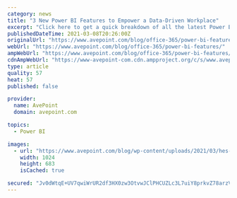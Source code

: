 ```yaml
---
category: news
title: "3 New Power BI Features to Empower a Data-Driven Workplace"
excerpt: "Click here to get a quick breakdown of all the latest Power BI features announced by Arun Ulagaratchagan at Microsoft Ignite 2021."
publishedDateTime: 2021-03-08T20:26:00Z
originalUrl: "https://www.avepoint.com/blog/office-365/power-bi-features/"
webUrl: "https://www.avepoint.com/blog/office-365/power-bi-features/"
ampWebUrl: "https://www.avepoint.com/blog/office-365/power-bi-features/?amp"
cdnAmpWebUrl: "https://www-avepoint-com.cdn.ampproject.org/c/s/www.avepoint.com/blog/office-365/power-bi-features/?amp"
type: article
quality: 57
heat: 57
published: false

provider:
  name: AvePoint
  domain: avepoint.com

topics:
  - Power BI

images:
  - url: "https://www.avepoint.com/blog/wp-content/uploads/2021/03/hes-working-on-some-brand-new-code-picture-id1180225153.jpg"
    width: 1024
    height: 683
    isCached: true

secured: "Jv0dWtqE+UV7qwiWrUR2df3HX0zw3OtvwJClPHCUZLc3L7uiY8prkvZ78arzVw5zcEAtojdv3oIT9ChXQsiC9YFpcBK9F69PMcCfDWGmf2fXp4I+Q/qEI2+PUz+ZmzfEo6eBrOG+Y+rSmfPyskwyo9W4IFs0A/ZlY4QcQZXumnASF6ixHxgf197t9Y6w65hY91BHzd1NSk3cZO14BC7WPrIDKf9EVoWP4Eq/55f/Kdzfm7AfA+GpGcvoJCATgwqUhXmwLro7y/VcQomYV9J2OhMaoLSZQJWfqpa4I1YUr/HJ6AP35wXGNrHtDfy7i5hePbeB2X5ZzesT48vumrvLGOs005pRkUPuCQE4Fwog2ME=;61+oUlw11o5+lXjQklrP6Q=="
---
```


